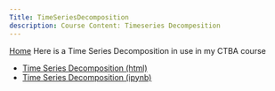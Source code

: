```yaml
---
Title: TimeSeriesDecomposition
description: Course Content: Timeseries Decompesition
---
```

<a href="https://leducse.github.io">Home</a>
Here is a Time Series Decomposition in use in my CTBA course
- [Time Series Decomposition (html)](TimeSeriesDecomposition-1.html)
- [Time Series Decomposition (ipynb)](TimeSeriesDecomposition-1.ipynb)
